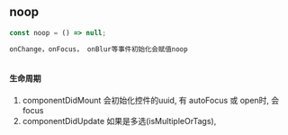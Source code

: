 ## noop

```ts
const noop = () => null;

onChange，onFocus， onBlur等事件初始化会赋值noop



```

#### 生命周期
1. componentDidMount 会初始化控件的uuid, 有 autoFocus 或 open时, 会focus
2. componentDidUpdate 如果是多选(isMultipleOrTags), 
